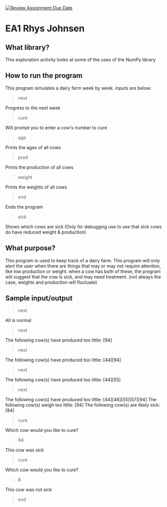 [![Review Assignment Due Date](https://classroom.github.com/assets/deadline-readme-button-24ddc0f5d75046c5622901739e7c5dd533143b0c8e959d652212380cedb1ea36.svg)](https://classroom.github.com/a/FJiO-WNb)
# EA1 Rhys Johnsen
## What library?
This exploration activity looks at some of the uses of the NumPy library
## How to run the program
This program simulates a dairy farm week by week. inputs are below:
>next

Progress to the next week
>cure

Will prompt you to enter a cow's number to cure
>age

Prints the ages of all cows
>prod

Prints the production of all cows
>weight

Prints the weights of all cows
>end

Ends the program
>sick

Shows which cows are sick (Only for debugging use to see that sick cows do have reduced weight & production)
## What purpose?
This program is used to keep track of a dairy farm. This program will only alert the user when there are things that may or may not require attention, like low production or weight. when a cow has both of these, the program will suggest that the cow is sick, and may need treatment. (not always the case, weights and production will fluctuate)
## Sample input/output
>next

All is normal
>next

The following cow(s) have produced too little:
[94]
>next

The following cow(s) have produced too little:
[44][94]
>next

The following cow(s) have produced too little:
[44][55]
>next

The following cow(s) have produced too little:
[44][46][55][57][94]
The following cow(s) weigh too little:
[94]
The following cow(s) are likely sick:
[94]
>cure

Which cow would you like to cure?
>94

This cow was sick
>cure

Which cow would you like to cure?
>6

This cow was not sick
>end